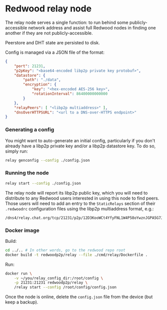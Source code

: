 # Redwood relay node

The relay node serves a single function: to run behind some publicly-accessible network address and assist full Redwood nodes in finding one another if they are not publicly-accessible.

Peerstore and DHT state are persisted to disk.

Config is managed via a JSON file of the format:

```json
{
    "port": 21231,
    "p2pKey": "<base64-encoded libp2p private key protobuf>",
    "datastore": {
        "path": "./data",
        "encryption": {
            "key": "<hex-encoded AES-256 key>",
            "rotationInterval": 86400000000000
        }
    },
    "relayPeers": [ "<libp2p multiaddress>" ],
    "dnsOverHTTPSURL": "<url to a DNS-over-HTTPS endpoint>"
}
```

### Generating a config

You might want to auto-generate an initial config, particularly if you don't already have a libp2p  private key and/or a libp2p datastore key. To do so, simply run:

```sh
relay genconfig --config ./config.json
```

### Running the node

```sh
relay start --config ./config.json
```

The relay node will report its libp2p public key, which you will need to distribute to any Redwood users interested in using this node to find peers. Those users will need to add an entry to the `StaticRelays` section of their `.redwoodrc` configuration files using the libp2p multiaddress format, e.g.:

```
/dns4/relay.chat.org/tcp/21231/p2p/12D3KooWCt4YfyFNL1W4P58oYwznJGPA5G7JtFch79PEpM1UMB92
```

### Docker image

Build:

```sh
cd ../.. # In other words, go to the redwood repo root
docker build -t redwoodp2p/relay --file ./cmd/relay/Dockerfile .
```

Run:

```sh
docker run \
    -v ~/you/relay_config_dir:/root/config \
    -p 21231:21231 redwoodp2p/relay \
    /relay start --config /root/config/config.json
```

Once the node is online, delete the `config.json` file from the device (but keep a backup).
